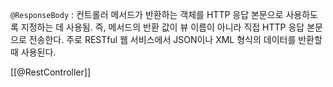 `@ResponseBody` : 컨트롤러 메서드가 반환하는 객체를 HTTP 응답 본문으로 사용하도록 지정하는 데 사용됨. 즉, 메서드의 반환 값이 뷰 이름이 아니라 직접 HTTP 응답 본문으로 전송한다. 주로 RESTful 웹 서비스에서 JSON이나 XML 형식의 데이터를 반환할 때 사용된다.

[[@RestController]]
